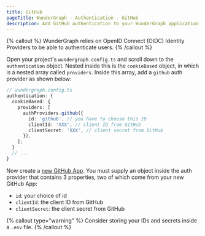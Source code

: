 ```yaml
---
title: GitHub
pageTitle: WunderGraph - Authentication - GitHub
description: Add GitHub authentication to your WunderGraph application.
---
```


{% callout %}
WunderGraph relies on OpenID Connect (OIDC) Identity Providers to be able to authenticate users.
{% /callout %}

Open your project's `wundergraph.config.ts` and scroll down to the `authentication` object.
Nested inside this is the `cookieBased` object, in which is a nested array called `providers`.
Inside this array, add a `github` auth provider as shown below:

```typescript
// wundergraph.config.ts
authentication: {
  cookieBased: {
    providers: [
      authProviders.github({
        id: 'github', // you have to choose this ID
        clientId: 'XXX', // client ID from GitHub
        clientSecret: 'XXX', // client secret from GitHub
      }),
    ];
  }
  // ...
}
```

Now create a [new GitHub App](https://github.com/settings/apps/new).
You must supply an object inside the auth provider that contains 3 properties, two of which come from your new GitHub App:

- `id`: your choice of id
- `clientId`: the client ID from GitHub
- `clientSecret`: the client secret from GitHub

{% callout type="warning" %}
Consider storing your IDs and secrets inside a `.env` file.
{% /callout %}
